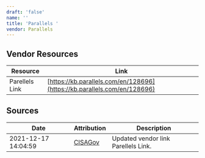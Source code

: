 ```yaml
---
draft: 'false'
name: ''
title: 'Parallels '
vendor: Parallels
---
```


## Vendor Resources
| Resource | Link |
| --- | --- |
| Parellels Link | [https://kb.parallels.com/en/128696](https://kb.parallels.com/en/128696) |



## Sources
| Date | Attribution | Description |
| --- | --- | --- |
| 2021-12-17 14:04:59 | [CISAGov](https://raw.githubusercontent.com/cisagov/log4j-affected-db/develop/README.md) | Updated vendor link Parellels Link.  |
